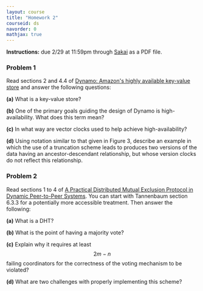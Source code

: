 ```yaml
---
layout: course
title: "Homework 2"
courseid: ds
navorder: 0
mathjax: true
---
```


__Instructions:__ due 2/29 at 11:59pm through [Sakai](http://sakai.claremont.edu) as a PDF file.

### Problem 1

 Read sections 2 and 4.4 of [Dynamo: Amazon's highly available key-value store](http://dl.acm.org/citation.cfm?id=1294281) and answer the following questions:

__(a)__ What is a key-value store?  

__(b)__ One of the primary goals guiding the design of Dynamo is high-availability. What does this term mean?  

__(c)__ In what way are vector clocks used to help achieve high-availability?  

__(d)__ Using notation similar to that given in Figure 3, describe an example in which the use of a truncation scheme leads to produces two versions of the data having an ancestor-descendant relationship, but whose version clocks do not reflect this relationship.

### Problem 2

 Read sections 1 to 4 of [A Practical Distributed Mutual Exclusion Protocol in Dynamic Peer-to-Peer Systems](http://link.springer.com/chapter/10.1007%2F978-3-540-30183-7_2). You can start with Tannenbaum section 6.3.3 for a potentially more accessible treatment. Then answer the following:

__(a)__ What is a DHT?

__(b)__ What is the point of having a majority vote?

__(c)__ Explain why it requires at least $$2m - n$$ failing coordinators for the correctness of the voting mechanism to be violated?

__(d)__ What are two challenges with properly implementing this scheme?
